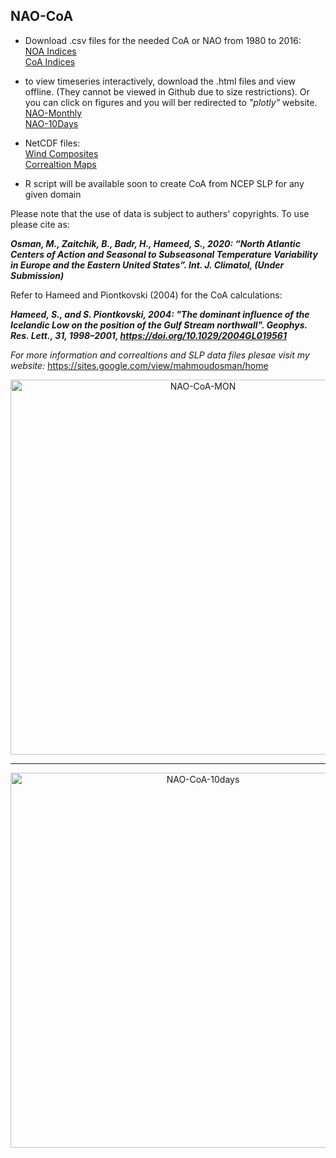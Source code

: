 ## NAO-CoA

- Download .csv files for the needed CoA or NAO from 1980 to 2016:  
[NOA Indices](/NAO/)  
[CoA Indices](/CoA/)  
- to view timeseries interactively, download the .html files and view offline. (They cannot be viewed in Github due to size restrictions). Or you can click on figures and you will ber redirected to _"plotly"_ website.   
[NAO-Monthly](/NAO-CoA-MON.html)  
[NAO-10Days](/NAO-CoA-10days.html)  

- NetCDF files:  
[Wind Composites](https://drive.google.com/drive/folders/1cxhKLP5IL4Sln7nDirXfOjHhOar44kfD?usp=sharing)  
[Correaltion Maps](https://drive.google.com/drive/folders/172QX0yogb6CQLYA74jSjxGr-0CPTckOZ?usp=sharing)  

- R script will be available soon to create CoA from NCEP SLP for any given domain


Please note that the use of data is subject to authers' copyrights. To use please cite as:

_**Osman, M., Zaitchik, B., Badr, H., Hameed, S., 2020: “North Atlantic Centers of Action and Seasonal to Subseasonal Temperature Variability in Europe and the Eastern United States”. Int. J. Climatol, (Under Submission)**_  

Refer to Hameed and Piontkovski (2004) for the CoA calculations:

_**Hameed, S., and S. Piontkovski, 2004: "The dominant influence of the Icelandic Low on the position of the Gulf Stream northwall". Geophys. Res. Lett., 31, 1998–2001, https://doi.org/10.1029/2004GL019561**_

_For more information and correaltions and SLP data files plesae visit my website:_ <https://sites.google.com/view/mahmoudosman/home>


<div>
    <a href="https://plotly.com/~mosman7/13/?share_key=scPOdtUOTnERmeSK85YE0q" target="_blank" title="NAO-CoA-MON" style="display: block; text-align: center;"><img src="https://plotly.com/~mosman7/13.png?share_key=scPOdtUOTnERmeSK85YE0q" alt="NAO-CoA-MON" style="max-width: 100%;width: 600px;"  width="600" onerror="this.onerror=null;this.src='https://plotly.com/404.png';" /></a>
</div>  

*******

<div>
    <a href="https://plotly.com/~mosman7/15/?share_key=4LZ59mxVLFnFiyexfxlk41" target="_blank" title="NAO-CoA-10days" style="display: block; text-align: center;"><img src="https://plotly.com/~mosman7/15.png?share_key=4LZ59mxVLFnFiyexfxlk41" alt="NAO-CoA-10days" style="max-width: 100%;width: 600px;"  width="600" onerror="this.onerror=null;this.src='https://plotly.com/404.png';" /></a>
</div>  
